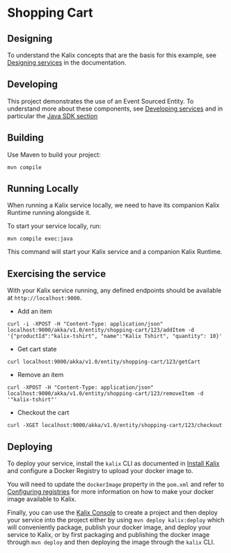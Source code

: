 # Shopping Cart

## Designing

To understand the Kalix concepts that are the basis for this example, see [Designing services](https://docs.kalix.io/java/development-process.html) in the documentation.

## Developing

This project demonstrates the use of an Event Sourced Entity.
To understand more about these components, see [Developing services](https://docs.kalix.io/services/)
and in particular the [Java SDK section](https://docs.kalix.io/java/)

## Building

Use Maven to build your project:

```shell
mvn compile
```

## Running Locally

When running a Kalix service locally, we need to have its companion Kalix Runtime running alongside it.

To start your service locally, run:

```shell
mvn compile exec:java
```

This command will start your Kalix service and a companion Kalix Runtime.

## Exercising the service

With your Kalix service running, any defined endpoints should be available at `http://localhost:9000`.

* Add an item

```shell
curl -i -XPOST -H "Content-Type: application/json" localhost:9000/akka/v1.0/entity/shopping-cart/123/addItem -d '{"productId":"kalix-tshirt", "name":"Kalix Tshirt", "quantity": 10}'
```

* Get cart state

```shell
curl localhost:9000/akka/v1.0/entity/shopping-cart/123/getCart
```

* Remove an item

```shell
curl -XPOST -H "Content-Type: application/json" localhost:9000/akka/v1.0/entity/shopping-cart/123/removeItem -d '"kalix-tshirt"'
```

* Checkout the cart

```shell
curl -XGET localhost:9000/akka/v1.0/entity/shopping-cart/123/checkout
```

## Deploying

To deploy your service, install the `kalix` CLI as documented in
[Install Kalix](https://docs.kalix.io/kalix/install-kalix.html)
and configure a Docker Registry to upload your docker image to.

You will need to update the `dockerImage` property in the `pom.xml` and refer to
[Configuring registries](https://docs.kalix.io/projects/container-registries.html)
for more information on how to make your docker image available to Kalix.

Finally, you can use the [Kalix Console](https://console.kalix.io)
to create a project and then deploy your service into the project either by using `mvn deploy kalix:deploy` which
will conveniently package, publish your docker image, and deploy your service to Kalix, or by first packaging and
publishing the docker image through `mvn deploy` and then deploying the image
through the `kalix` CLI.
